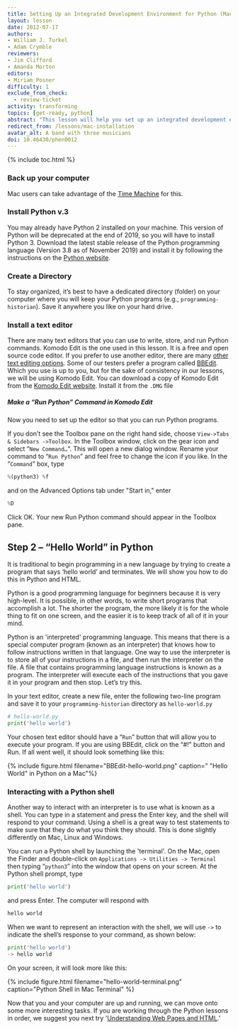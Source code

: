 ```yaml
---
title: Setting Up an Integrated Development Environment for Python (Mac)
layout: lesson
date: 2012-07-17
authors:
- William J. Turkel
- Adam Crymble
reviewers:
- Jim Clifford
- Amanda Morton
editors:
- Miriam Posner
difficulty: 1
exclude_from_check:
  - review-ticket
activity: transforming
topics: [get-ready, python]
abstract: "This lesson will help you set up an integrated development environment for Python on a computer running a Mac operating system."
redirect_from: /lessons/mac-installation
avatar_alt: A band with three musicians
doi: 10.46430/phen0012
---
```


{% include toc.html %}





### Back up your computer

Mac users can take advantage of the [Time Machine][] for this.

### Install Python v.3

You may already have Python 2 installed on your machine. This version of Python will be deprecated at the end of 2019, so you will have to install Python 3. Download the latest
stable release of the Python programming language (Version 3.8 as of
November 2019) and install it by following the instructions on the [Python
website][].

### Create a Directory

To stay organized, it’s best to have a dedicated directory (folder) on
your computer where you will keep your Python programs (e.g.,
`programming-historian`). Save it anywhere you like on your hard
drive.

### Install a text editor

There are many text editors that you can use to write, store, and run Python commands. Komodo Edit is the one used in this lesson. It is a free and open source code editor. If you prefer to use
another editor, there are many [other text editing options][]. Some of our
testers prefer a program called [BBEdit][]. Which you use is up to
you, but for the sake of consistency in our lessons, we will be using
Komodo Edit. You can download a copy of Komodo Edit from the [Komodo
Edit website][]. Install it from the `.DMG` file


##### Make a “Run Python” Command in Komodo Edit

Now you need to set up the editor so that you can run Python
programs.

If you don’t see the Toolbox pane on the right hand side, choose
`View->Tabs & Sidebars ->Toolbox`. In the Toolbox window, click on the gear icon and select
“`New Command…`“. This will open a new dialog window. Rename your
command to “`Run Python`” and feel free to change the icon if you
like. In the “`Command`” box, type

``` python
%(python3) %f
```

and on the Advanced Options tab under "Start in," enter

``` python
%D
```

Click OK. Your new Run Python command should appear in the Toolbox
pane.

Step 2 – “Hello World” in Python
--------------------------------

It is traditional to begin programming in a new language by trying to
create a program that says ‘hello world’ and terminates. We will show
you how to do this in Python and HTML.

Python is a good programming language for beginners because it is very
high-level. It is possible, in other words, to write short programs that
accomplish a lot. The shorter the program, the more likely it is for the
whole thing to fit on one screen, and the easier it is to keep track of
all of it in your mind.

Python is an 'interpreted' programming language. This means that
there is a special computer program (known as an interpreter) that knows
how to follow instructions written in that language. One way to use the
interpreter is to store all of your instructions in a file, and then run
the interpreter on the file. A file that contains programming language
instructions is known as a program. The interpreter will execute each of
the instructions that you gave it in your program and then stop. Let’s
try this.

In your text editor, create a new file, enter the following two-line
program and save it to your `programming-historian` directory as
`hello-world.py`

``` python
# hello-world.py
print('hello world')
```

Your chosen text editor should have a “`Run`” button that will allow you
to execute your program. If you are using BBEdit, click on the
“\#!” button and Run. If all went well, it should look something like
this:

{% include figure.html filename="BBEdit-hello-world.png" caption=" \"Hello World\" in Python on a Mac"%}

### Interacting with a Python shell

Another way to interact with an interpreter is to use what is known as a
shell. You can type in a statement and press the Enter key, and the
shell will respond to your command. Using a shell is a great way to test
statements to make sure that they do what you think they should. This is
done slightly differently on Mac, Linux and Windows.

You can run a Python shell by launching the 'terminal'. On the Mac, open
the Finder and double-click on `Applications -> Utilities -> Terminal`
then typing “`python3`” into the window that opens on your screen. At the
Python shell prompt, type

``` python
print('hello world')
```

and press Enter. The computer will respond with

``` python
hello world
```

When we want to represent an interaction with the shell, we will use
`->` to indicate the shell’s response to your command, as shown below:

``` python
print('hello world')
-> hello world
```

On your screen, it will look more like this:

{% include figure.html filename="hello-world-terminal.png" caption="Python Shell in Mac Terminal" %}

Now that you and your computer are up and running, we can move onto some
more interesting tasks. If you are working through the Python lessons in
order, we suggest you next try '[Understanding Web Pages and HTML][].'

  [Time Machine]: http://support.apple.com/kb/ht1427
  [Python website]: http://www.python.org/
  [Beautiful Soup]: http://www.crummy.com/software/BeautifulSoup/
  [other text editing options]: http://wiki.python.org/moin/PythonEditors/
  [BBEdit]: https://www.barebones.com/products/bbedit/
  [Komodo Edit website]: http://www.activestate.com/komodo-edit
  [Understanding Web Pages and HTML]: /lessons/viewing-html-files
